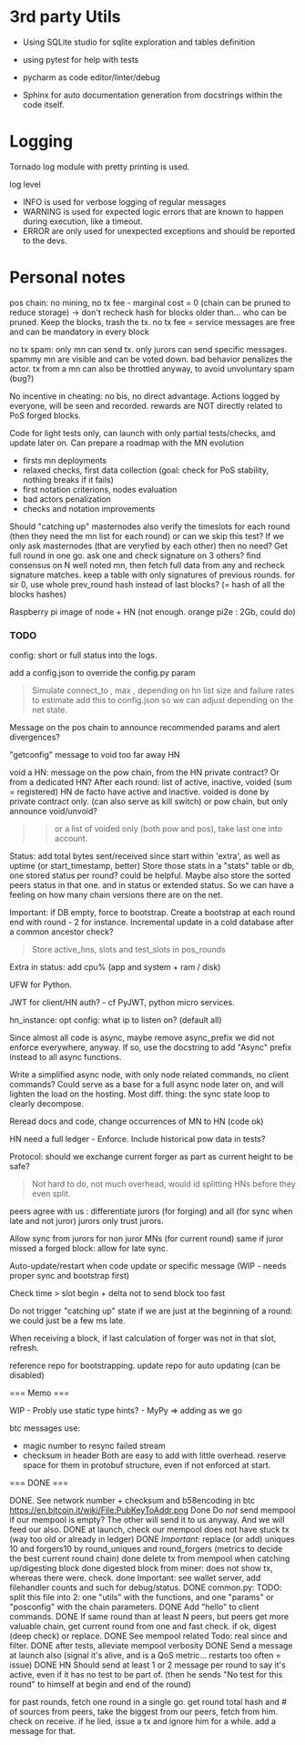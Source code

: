 # 3rd party Utils

* Using SQLite studio for sqlite exploration and tables definition
* using pytest for help with tests
* pycharm as code editor/linter/debug

* Sphinx for auto documentation generation from docstrings within the code itself.

# Logging

Tornado log module with pretty printing is used.

log level

- INFO is used for verbose logging of regular messages
- WARNING is used for expected logic errors that are known to happen during execution, like a timeout.
- ERROR are only used for unexpected exceptions and should be reported to the devs.


# Personal notes

pos chain: no mining, no tx fee - marginal cost = 0
(chain can be pruned to reduce storage) -> don't recheck hash for blocks older than... who can be pruned. Keep the blocks, trash the tx.
no tx fee = service messages are free and can be mandatory in every block

no tx spam: only mn can send tx. only jurors can send specific messages.
spammy mn are visible and can be voted down. bad behavior penalizes the actor.
tx from a mn can also be throttled anyway, to avoid unvoluntary spam (bug?) 

No incentive in cheating: no bis, no direct advantage. Actions logged by everyone, will be seen and recorded.
rewards are NOT directly related to PoS forged blocks. 


Code for light tests only, can launch with only partial tests/checks, and update later on.
Can prepare a roadmap with the MN evolution

- firsts mn deployments
- relaxed checks, first data collection (goal: check for PoS stability, nothing breaks if it fails)
- first notation criterions, nodes evaluation
- bad actors penalization
- checks and notation improvements


Should "catching up" masternodes also verify the timeslots for each round (then they need the mn list for each round)
or can we skip this test? If we only ask masternodes (that are veryfied by each other) then no need?
Get full round in one go.
ask one and check signature on 3 others?
find consensus on N well noted mn, then fetch full data from any and recheck signature matches. 
keep a table with only signatures of previous rounds.
for sir 0, use whole prev_round hash instead of last blocks? (= hash of all the blocks hashes)


Raspberry pi image of node + HN
(not enough. orange pi2e : 2Gb, could do)


### TODO ###

config: short or full status into the logs.

add a config.json to override the config.py param

> Simulate connect_to , max , depending on hn list size and failure rates to estimate 
add this to config.json so we can adjust depending on the net state.


Message on the pos chain to announce recommended params and alert divergences?

"getconfig" message to void too far away HN

void a HN: message on the pow chain, from the HN private contract?
Or from a dedicated HN?
After each round: list of active, inactive, voided (sum = registered)
HN de facto have active and inactive. voided is done by private contract only. (can also serve as kill switch)
or pow chain, but only announce void/unvoid? 
>> or a list of voided only (both pow and pos), take last one into account.

Status: add total bytes sent/received since start within 'extra', as well as uptime (or start_timestamp, better)
Store those stats in a "stats" table or db, one stored status per round? could be helpful. 
Maybe also store the sorted peers status in that one. and in status or extended status.
So we can have a feeling on how many chain versions there are on the net.

Important: if DB empty, force to bootstrap.
Create a bootstrap at each round end with round - 2 for instance.
Incremental update in a cold database after a common ancestor check? 

> Store active_hns, slots and test_slots in pos_rounds 

Extra in status: add cpu% (app and system + ram / disk)

UFW for Python.

JWT for client/HN auth? - cf PyJWT, python micro services.

hn_instance: opt config: what ip to listen on? (default all)

Since almost all code is async, maybe remove async_prefix we did not enforce everywhere, anyway.
If so, use the docstring to add "Async" prefix instead to all async functions.

Write a simplified async node, with only node related commands, no client commands?
Could serve as a base for a full async node later on, and will lighten the load on the hosting.
Most diff. thing: the sync state loop to clearly decompose.

Reread docs and code, change occurrences of MN to HN (code ok)

HN need a full ledger - Enforce. Include historical pow data in tests?

Protocol: should we exchange current forger as part as current height to be safe?
> Not hard to do, not much overhead, would id splitting HNs before they even split.

peers agree with us : differentiate jurors (for forging) and all (for sync when late and not juror)
jurors only trust jurors.

Allow sync from jurors for non juror MNs (for current round)
same if juror missed a forged block: allow for late sync.

Auto-update/restart when code update or specific message (WIP - needs proper sync and bootstrap first) 

Check time > slot begin + delta not to send block too fast

Do not trigger "catching up" state if we are just at the beginning of a round: we could just be a few ms late.

When receiving a block, if last calculation of forger was not in that slot, refresh.

reference repo for bootstrapping.
update repo for auto updating (can be disabled)


=== Memo ===

WIP - Probly use static type hints? - MyPy => adding as we go


btc messages use:
- magic number to resync failed stream
- checksum in header
Both are easy to add with little overhead. reserve space for them in protobuf structure, even if not enforced at start.

=== DONE ===

DONE. See network number + checksum and b58encoding in btc https://en.bitcoin.it/wiki/File:PubKeyToAddr.png
Done  Do *not* send mempool if our mempool is empty? The other will send it to us anyway. And we will feed our also.
DONE at launch, check our mempool does not have stuck tx (way too old or already in ledger)
DONE *Important:* replace (or add) uniques 10 and forgers10 by round_uniques and round_forgers (metrics to decide the best current round chain)
done delete tx from mempool when catching up/digesting block
done digested block from miner: does not show tx, whereas there were. check.
done Important: see wallet server, add filehandler counts and such for debug/status.
DONE common.py: TODO: split this file into 2: one "utils" with the functions, and one "params" or "posconfig" with the chain parameters.
DONE Add "hello" to client commands.
DONE If same round than at least N peers, but peers get more valuable chain, get current round from one and fast check. if ok, digest (deep check) or replace.
DONE See mempool related Todo: real since and filter. 
DONE after tests, alleviate mempool verbosity
DONE Send a message at launch also (signal it's alive, and is a QoS metric... restarts too often = issue)
DONE HN Should send at least 1 or 2 message per round to say it's active, even if it has no test to be part of. (then he sends "No test for this round" to himself at begin and end of the round)

for past rounds, fetch one round in a single go.
get round total hash and # of sources from peers, take the biggest from our peers, fetch from him.
check on receive. if he lied, issue a tx and ignore him for a while.
add a message for that. 

